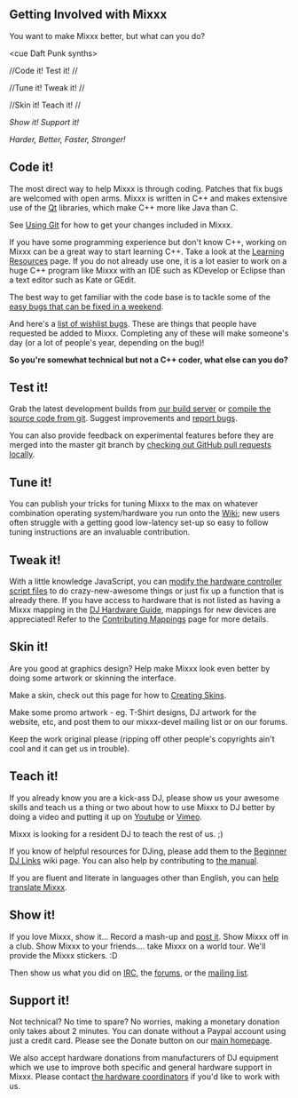 ## Getting Involved with Mixxx

You want to make Mixxx better, but what can you do?

\<cue Daft Punk synths\>

//Code it\! Test it\! //

//Tune it\! Tweak it\! //

//Skin it\! Teach it\! //

*Show it\! Support it\!*

*Harder, Better, Faster, Stronger\!*

## Code it\!

The most direct way to help Mixxx is through coding. Patches that fix
bugs are welcomed with open arms. Mixxx is written in C++ and makes
extensive use of the [Qt](http://qt.io/) libraries, which make C++ more
like Java than C.

See [Using Git](Using%20Git) for how to get your changes included in
Mixxx.

If you have some programming experience but don't know C++, working on
Mixxx can be a great way to start learning C++. Take a look at the
[Learning Resources](Learning%20Resources) page. If you do not already
use one, it is a lot easier to work on a huge C++ program like Mixxx
with an IDE such as KDevelop or Eclipse than a text editor such as Kate
or GEdit.

The best way to get familiar with the code base is to tackle some of the
[easy bugs that can be fixed in a
weekend](https://bugs.launchpad.net/mixxx?field.tag=easy+weekend&field.status%3Alist=CONFIRMED&field.status%3Alist=TRIAGED).

And here's a [list of wishlist
bugs](https://bugs.launchpad.net/mixxx?field.tag=easy+weekend&field.status%3Alist=CONFIRMED&field.status%3Alist=TRIAGED&field.importance%3Alist=WISHLIST).
These are things that people have requested be added to Mixxx.
Completing any of these will make someone's day (or a lot of people's
year, depending on the bug)\!

**So you're somewhat technical but not a C++ coder, what else can you
do?**

## Test it\!

Grab the latest development builds from [our build
server](http://downloads.mixxx.org/builds/master/release/) or [compile
the source code from git](start#compile%20mixxx%20from%20source%20code).
Suggest improvements and [report bugs](reporting%20bugs).

You can also provide feedback on experimental features before they are
merged into the master git branch by [checking out GitHub pull requests
locally](https://gist.github.com/piscisaureus/3342247).

## Tune it\!

You can publish your tricks for tuning Mixxx to the max on whatever
combination operating system/hardware you run onto the
[Wiki](http://mixxx.org/wiki/); new users often struggle with a getting
good low-latency set-up so easy to follow tuning instructions are an
invaluable contribution.

## Tweak it\!

With a little knowledge JavaScript, you can [modify the hardware
controller script files](midi_scripting) to do crazy-new-awesome things
or just fix up a function that is already there. If you have access to
hardware that is not listed as having a Mixxx mapping in the [DJ
Hardware Guide](hardware%20compatibility), mappings for new devices are
appreciated\! Refer to the [Contributing
Mappings](Contributing%20Mappings) page for more details.

## Skin it\!

Are you good at graphics design? Help make Mixxx look even better by
doing some artwork or skinning the interface.

Make a skin, check out this page for how to [Creating
Skins](Creating%20Skins).

Make some promo artwork - eg. T-Shirt designs, DJ artwork for the
website, etc, and post them to our mixxx-devel mailing list or on our
forums.

Keep the work original please (ripping off other people's copyrights
ain't cool and it can get us in trouble).

## Teach it\!

If you already know you are a kick-ass DJ, please show us your awesome
skills and teach us a thing or two about how to use Mixxx to DJ better
by doing a video and putting it up on
[Youtube](http://www.youtube.com/results?search_query=mixxx) or
[Vimeo](https://vimeo.com/search?q=mixxx).

Mixxx is looking for a resident DJ to teach the rest of us. ;)

If you know of helpful resources for DJing, please add them to the
[Beginner DJ Links](Beginner%20DJ%20Links) wiki page. You can also help
by contributing to [the manual](https://github.com/mixxxdj/manual).

If you are fluent and literate in languages other than English, you can
[help translate Mixxx](internationalization).

## Show it\!

If you love Mixxx, show it... Record a mash-up and [post
it](http://soundcloud.com/). Show Mixxx off in a club. Show Mixxx to
your friends.... take Mixxx on a world tour. We'll provide the Mixxx
stickers. :D

Then show us what you did on [IRC](irc://freenode.net/#mixxx), the
[forums](http://mixxx.org/forums/), or the [mailing
list](https://lists.sourceforge.net/lists/listinfo/mixxx-devel).

## Support it\!

Not technical? No time to spare? No worries, making a monetary donation
only takes about 2 minutes. You can donate without a Paypal account
using just a credit card. Please see the Donate button on our [main
homepage](http://mixxx.org/).

We also accept hardware donations from manufacturers of DJ equipment
which we use to improve both specific and general hardware support in
Mixxx. Please contact [the hardware coordinators](hardware@mixxx.org) if
you'd like to work with us.
